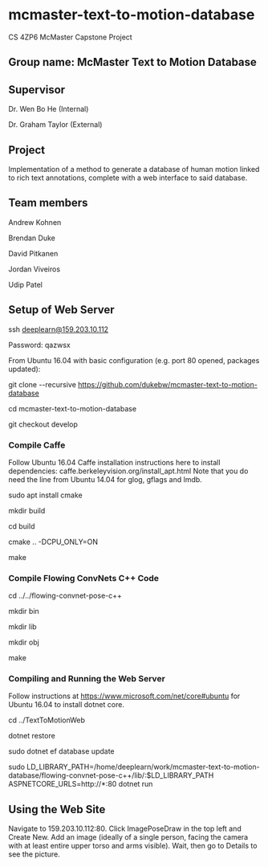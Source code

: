 # mcmaster-text-to-motion-database

CS 4ZP6 McMaster Capstone Project

## Group name: McMaster Text to Motion Database

## Supervisor

Dr. Wen Bo He (Internal)

Dr. Graham Taylor (External) 

## Project

Implementation of a method to generate a database of human motion linked
to rich text annotations, complete with a web interface to said
database.

## Team members

Andrew Kohnen

Brendan Duke

David Pitkanen

Jordan Viveiros

Udip Patel

## Setup of Web Server

ssh deeplearn@159.203.10.112

Password: qazwsx

From Ubuntu 16.04 with basic configuration (e.g. port 80 opened, packages
updated):

git clone --recursive https://github.com/dukebw/mcmaster-text-to-motion-database

cd mcmaster-text-to-motion-database

git checkout develop

### Compile Caffe

Follow Ubuntu 16.04 Caffe installation instructions here to install
dependencies: caffe.berkeleyvision.org/install_apt.html
Note that you do need the line from Ubuntu 14.04 for glog, gflags and lmdb.

sudo apt install cmake

mkdir build

cd build

cmake .. -DCPU_ONLY=ON

make

### Compile Flowing ConvNets C++ Code

cd ../../flowing-convnet-pose-c++

mkdir bin

mkdir lib

mkdir obj

make

### Compiling and Running the Web Server

Follow instructions at https://www.microsoft.com/net/core#ubuntu for Ubuntu
16.04 to install dotnet core.

cd ../TextToMotionWeb

dotnet restore

sudo dotnet ef database update

sudo LD_LIBRARY_PATH=/home/deeplearn/work/mcmaster-text-to-motion-database/flowing-convnet-pose-c++/lib/:$LD_LIBRARY_PATH ASPNETCORE_URLS=http://*:80 dotnet run

## Using the Web Site

Navigate to 159.203.10.112:80. Click ImagePoseDraw in the top left and Create
New. Add an image (ideally of a single person, facing the camera with at least
entire upper torso and arms visible). Wait, then go to Details to see the
picture.
